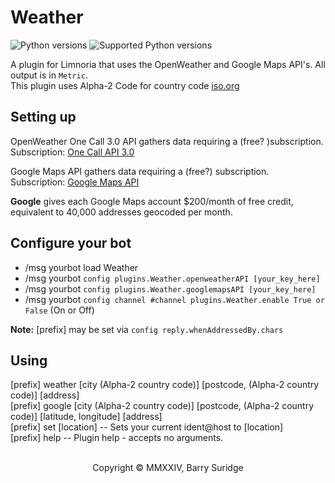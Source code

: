 # Weather

![Python versions](https://img.shields.io/badge/Python-version-blue) ![Supported Python versions](https://img.shields.io/badge/3.9%2C%203.10%2C%203.11-blue.svg)

A plugin for Limnoria that uses the OpenWeather and Google Maps API's. All output is in `Metric`.\
This plugin uses Alpha-2 Code for country code [iso.org](https://www.iso.org/obp/ui#iso:pub:PUB500001:en)

## Setting up

OpenWeather One Call 3.0 API gathers data requiring a (free? )subscription.\
Subscription: [One Call API 3.0](https://openweathermap.org/api/one-call-3)

Google Maps API gathers data requiring a (free?) subscription.\
Subscription: [Google Maps API](https://developers.google.com/maps)

**Google** gives each Google Maps account $200/month of free credit, equivalent to 40,000 addresses geocoded per month.

## Configure your bot

* /msg yourbot load Weather
* /msg yourbot `config plugins.Weather.openweatherAPI [your_key_here]`
* /msg yourbot `config plugins.Weather.googlemapsAPI [your_key_here]`
* /msg yourbot `config channel #channel plugins.Weather.enable True or False` (On or Off)

**Note:** [prefix] may be set via `config reply.whenAddressedBy.chars`

## Using

[prefix] weather [city (Alpha-2 country code)] [postcode, (Alpha-2 country code)] [address]\
[prefix] google [city (Alpha-2 country code)] [postcode, (Alpha-2 country code)] [latitude, longitude] [address]\
[prefix] set [location] -- Sets your current ident@host to [location]\
[prefix] help -- Plugin help - accepts no arguments.
<br/><br/>
<p align="center">Copyright © MMXXIV, Barry Suridge</p>
